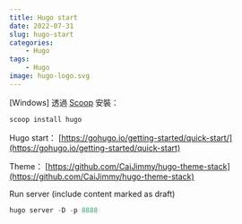 ```yaml
---
title: Hugo start
date: 2022-07-31
slug: hugo-start
categories:
    - Hugo
tags:
    - Hugo
image: hugo-logo.svg
---
```


[Windows]
透過 [Scoop](https://scoop.sh/) 安裝：

```powershell
scoop install hugo
```

Hugo start： [https://gohugo.io/getting-started/quick-start/](https://gohugo.io/getting-started/quick-start)

Theme： [https://github.com/CaiJimmy/hugo-theme-stack](https://github.com/CaiJimmy/hugo-theme-stack)

Run server (include content marked as draft)
```powershell
hugo server -D -p 8888
```